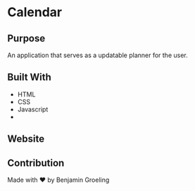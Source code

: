 # Calendar

## Purpose
An application that serves as a updatable planner for the user. 

## Built With
* HTML
* CSS
* Javascript
* 
## Website


## Contribution
Made with ❤️ by Benjamin Groeling 
